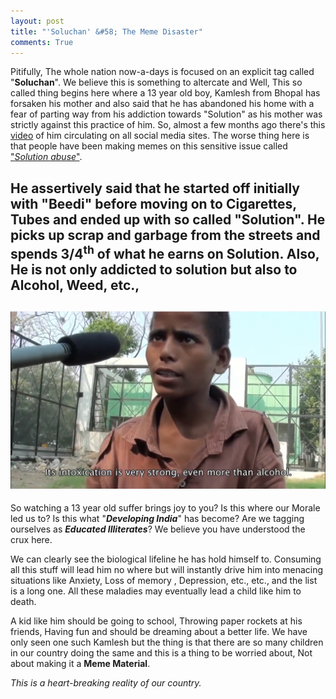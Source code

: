 ```yaml
---
layout: post
title: "'Soluchan' &#58; The Meme Disaster"
comments: True
---
```

Pitifully, The whole nation now-a-days is focused on an explicit tag called "**Soluchan**". We believe this is something to altercate and Well, This so called thing begins here where a 13 year old boy, Kamlesh from Bhopal has forsaken his mother and also said that he has abandoned his home with a fear of parting way from his addiction towards "Solution" as his mother was strictly against this practice of him. So, almost a few months ago there's this [video](https://www.youtube.com/watch?v=kF3a0P1uRfk) of him circulating on all social media sites. The worse thing here is that people have been making memes on this sensitive issue called ["*Solution abuse*"](https://www.forbes.com/sites/daviddisalvo/2012/08/02/the-childhood-drug-abuse-epidemic-no-one-is-talking-about/#23c3b4c636bf "Harsh reality of solution abuse").


 He assertively said that he started off initially with "Beedi" before moving on to Cigarettes, Tubes and ended up with so called "Solution". He picks up scrap and garbage from the streets and spends 3/4<sup>th</sup> of what he earns on Solution. Also, He is not only addicted to solution but also to Alcohol, Weed, etc.,
 ---------------------------------------
 ![kamlesh1](/Assets/kamlesh1.png)
----------------------------------------

So watching a 13 year old suffer brings joy to you? Is this where our Morale led us to? Is this what "***Developing India***" has become? Are we tagging ourselves as ***Educated Illiterates***?
We believe you have understood the crux here.

We can clearly see the biological lifeline he has hold himself to. Consuming all this stuff will lead him no where but will instantly drive him into menacing situations like Anxiety, Loss of memory , Depression, etc., etc., and the list is a long one. All these maladies may eventually lead a child like him to death.

A kid like him should be going to school, Throwing paper rockets at his friends, Having fun and should be dreaming about a better life. We have only seen one such Kamlesh but the thing is that there are so many children in our country doing the same and this is a thing to be worried about, Not about making it a **Meme Material**.

*This is a heart-breaking reality of our country.*

